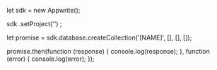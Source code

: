 let sdk = new Appwrite();

sdk
    .setProject('')
;

let promise = sdk.database.createCollection('[NAME]', [], [], []);

promise.then(function (response) {
    console.log(response);
}, function (error) {
    console.log(error);
});
